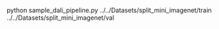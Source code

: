 python sample_dali_pipeline.py ../../Datasets/split_mini_imagenet/train ../../Datasets/split_mini_imagenet/val